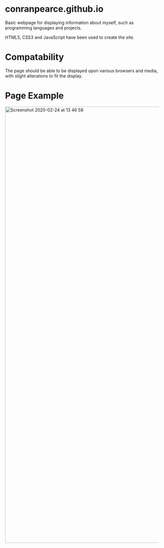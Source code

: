 # conranpearce.github.io
Basic webpage for displaying information about myself, such as programming languages and projects.

HTML5, CSS3 and JavaScript have been used to create the site.

# Compatability
The page should be able to be displayed upon various browsers and media, with slight alterations to fit the display.

# Page Example
<img width="1424" alt="Screenshot 2020-02-24 at 13 46 58" src="https://user-images.githubusercontent.com/54678624/75157499-275f4300-570c-11ea-89a6-716773784618.png">
